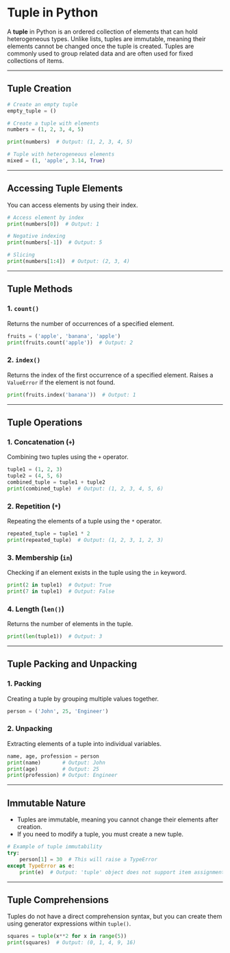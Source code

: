 
# Tuple in Python

A **tuple** in Python is an ordered collection of elements that can hold heterogeneous types. Unlike lists, tuples are immutable, meaning their elements cannot be changed once the tuple is created. Tuples are commonly used to group related data and are often used for fixed collections of items.

---

## Tuple Creation

```python
# Create an empty tuple
empty_tuple = ()

# Create a tuple with elements
numbers = (1, 2, 3, 4, 5)

print(numbers)  # Output: (1, 2, 3, 4, 5)

# Tuple with heterogeneous elements
mixed = (1, 'apple', 3.14, True)
```

---

## Accessing Tuple Elements

You can access elements by using their index.

```python
# Access element by index
print(numbers[0])  # Output: 1

# Negative indexing
print(numbers[-1])  # Output: 5

# Slicing
print(numbers[1:4])  # Output: (2, 3, 4)
```

---

## Tuple Methods

### 1. `count()`
Returns the number of occurrences of a specified element.
```python
fruits = ('apple', 'banana', 'apple')
print(fruits.count('apple'))  # Output: 2
```

### 2. `index()`
Returns the index of the first occurrence of a specified element. Raises a `ValueError` if the element is not found.
```python
print(fruits.index('banana'))  # Output: 1
```

---

## Tuple Operations

### 1. Concatenation (`+`)
Combining two tuples using the `+` operator.
```python
tuple1 = (1, 2, 3)
tuple2 = (4, 5, 6)
combined_tuple = tuple1 + tuple2
print(combined_tuple)  # Output: (1, 2, 3, 4, 5, 6)
```

### 2. Repetition (`*`)
Repeating the elements of a tuple using the `*` operator.
```python
repeated_tuple = tuple1 * 2
print(repeated_tuple)  # Output: (1, 2, 3, 1, 2, 3)
```

### 3. Membership (`in`)
Checking if an element exists in the tuple using the `in` keyword.
```python
print(2 in tuple1)  # Output: True
print(7 in tuple1)  # Output: False
```

### 4. Length (`len()`)
Returns the number of elements in the tuple.
```python
print(len(tuple1))  # Output: 3
```

---

## Tuple Packing and Unpacking

### 1. Packing
Creating a tuple by grouping multiple values together.
```python
person = ('John', 25, 'Engineer')
```

### 2. Unpacking
Extracting elements of a tuple into individual variables.
```python
name, age, profession = person
print(name)       # Output: John
print(age)        # Output: 25
print(profession) # Output: Engineer
```

---

## Immutable Nature

- Tuples are immutable, meaning you cannot change their elements after creation.
- If you need to modify a tuple, you must create a new tuple.

```python
# Example of tuple immutability
try:
    person[1] = 30  # This will raise a TypeError
except TypeError as e:
    print(e)  # Output: 'tuple' object does not support item assignment
```

---

## Tuple Comprehensions

Tuples do not have a direct comprehension syntax, but you can create them using generator expressions within `tuple()`.

```python
squares = tuple(x**2 for x in range(5))
print(squares)  # Output: (0, 1, 4, 9, 16)
```
